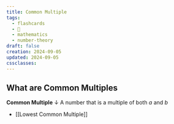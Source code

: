 ```yaml
---
title: Common Multiple
tags:
  - flashcards
  - 🌱
  - mathematics
  - number-theory
draft: false
creation: 2024-09-05
updated: 2024-09-05
cssclasses: 
---
```

## What are Common Multiples

**Common Multiple**
↓
A number that is a multiple of both $a$ and $b$
<!--SR:!2025-04-28,161,310-->

- [[Lowest Common Multiple]]
